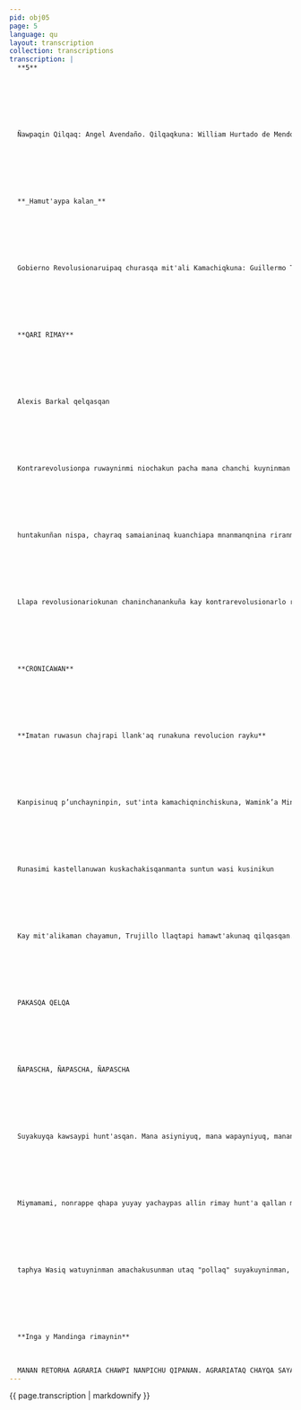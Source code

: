 ```yaml
---
pid: obj05
page: 5
language: qu
layout: transcription
collection: transcriptions
transcription: |
  **5**
  
  
  
  
  
  
  
  Ñawpaqin Qilqaq: Angel Avendaño. Qilqaqkuna: William Hurtado de Mendoza S. Oscar Campero B., Raul Guerra, Luis Alberto Chevarria H. Llinp'i Umalliq: Jose Ruiz Durand Futukamayuq: Carlos Dominguez Qilqaraki: Pedro Parra Ayala
  
  
  
  
  
  
  
  **_Hamut'aypa kalan_**
  
  
  
  
  
  
  
  Gobierno Revolusionaruipaq churasqa mit'ali Kamachiqkuna: Guillermo Thorndike - Qelqaqkuna umalleq Abelardo Oquendo Humberto Castillo Anselmi Eduardo Mazzini, Umalleqkuna
  
  
  
  
  
  
  
  **QARI RIMAY**
  
  
  
  
  
  
  
  Alexis Barkal qelqasqan
  
  
  
  
  
  
  
  Kontrarevolusionpa ruwayninmi niochakun pacha mana chanchi kuyninman hina, Pacha mamaq hatunkhunununuyninwan hina, rikurinkutaq mana wllakushaspalla, mana piraq suyasqallan hap’iywaspanchis. Llapa pacha mamaq chapchikuso hina, ha'iwanchis, mana willakusshpalla, llapa tiqsimuyu runatapis sunqunchísta muyurichispa, mana mayman phawaspanchis, ni chakisayasqanchista ñawinchaspa. Pawiawsaytan tiyachiwanchis, thatirwatintaq, chayraq ñawichayunchis wasinchista, chajranchista, chayraqtaq riqsin chispaq muchuriy apamuwasqanchista. Hinallapitagmi kontrarevolusionarikuna rikhurimunku ñanninchispi llapa revolusionariokuna puñushaaq tinku, ñan llapa ruwananchispas
  
  
  
  
  
  
  
  huntakunñan nispa, chayraq samaianinaq kuanchiapa mnanmanqnina riranman nuqanchispa ruwananchista santa linanrinananchista. nonta allin arariwananchista Kay awqa runakuna qhawapaywashanchis, allinta ñawinchaywaspanchis aq hina p’itawananchispaq, mi ch’unchismanta pampaman wijch’uwnanchispag, llapa revolusionwan ñawpachisqanchista p'ampachayta munas pa. Imaynan yuyayniyuq saphi umayu runakuna manaraq kunankama chunpakuyta atinkuchu kay pacha mamaq chapchininkuta manaraq yachakunchu hayk’aqsi khununananqa, chayta. Kikillantaqmi mana yachakunchu, hayk’aq, maypitaq, ima pachataq revolusionpa ñaninman kay contrarevolusionario runakuna lloqsinqaku.
  
  
  
  
  
  
  
  Llapa revolusionariokunan chaninchanankuña kay kontrarevolusionarlo runakunata suyapananchispaq, mana much’unchismanta hap’iwananchispaq, ama manchakuywan ayqinanchis paq, mana kallpanchis pisipananpaq, llapa revolusion ñawpachisqanta, allin qaqa sayananpaq. Imaynan pacha mamaq ch’apchiyninwan allinta qaqachan allpata allin tiyanampaq. Kontrarevolusionarikunan, llaqtaqwqa runakunan, yarqasqa atuq hina ñawinchaywanchis, kirisqa awqa api kuna hina sayapakushanku, mana allin yuyayniyuq saminchasqakumanta, ñawpaq llaqtanchista qulqirayku mukichisqankumanta atawan apamuranchis yarqalllata, muchuriyllata imaymana unquyta wañuyta mast'arispa. Revolusionmi chay rayku kallpachakunan, huj ñawillawan puñusaphinmanta pacha kay millaku kuntrarevolusionariukunata sikinanchispaq, allin kawsayman chayasunchis. Sapanka revolusionariun, yawan nimpi, revolusion kallpachakusqanta apanan, allinta yuyayninkuta churaspa, allinta hamut'aspa, allintañawinchaspa, mayman sarusqanta qhawaspa, mana allpaq chapchikuynin hina qunqaylla hap'iwananchispaq, allin llaqtanchis sayanampaq.
  
  
  
  
  
  
  
  **CRONICAWAN**
  
  
  
  
  
  
  
  **Imatan ruwasun chajrapi llank'aq runakuna revolucion rayku**
  
  
  
  
  
  
  
  Kanpisinuq p’unchayninpin, sut'inta kamachiqninchiskuna, Wamink’a Ministrukuna rimaywanchis, Reforma Agraria purisqanmanta. Chaypin waqmanta uyarinchis, imaynatan qhari puriywan kharu, kharuta chayashanchis chayta. Kunanqa, lliw chajrapi llank’aq runakunan rijranchista churananchis, aswantaraq, allinta, Reforma Agraria puririnanpaq. Ñawpaqtaqa, ñataq allpa makinchispiña chayqa, ñataq ñuqanchisman kutirinña allpa chayqa, ñataq Runasimitapas kushkachakunña, kastillanu simiwan chayqa; ñuqanchismi qunanchis: kallpanchista, lliw kallpanchista, Reforma Agrariaq aswantaraq tajyananpaq. Kharuman chayananpaq, pay kikinpi hamut'aspa, llaqta runaq ch’iqtanpi saphichakunanpaq. Chaymantataq, chiqapaq q’uchurikuspa, lliw kallpanchista churaspa, yuyayninchista qispichispa; makiraq, chakiraq llank'aspa; allpata tukuy sunqunchiswan ruruchinanchis. Wichananmi allpapi ruruchisqanchis, piruanukunaman chayananpaq. Warmi, qhari, irqikunapuwan, machulakunapuwan; lliwmi, allpaq rurunta mikhunanku. Manañan yargay kananchu; ñitaq llaqtanchis muchurinmanchu ñuqanchis rayku. Manan Reforma Agraria kanmanchu chiqapaq, mana chajrapi llank'aq runakuna, allinta, sunquq kallpanwan llank’asun chayqa. Reforma Agrariaqa, makinchispin aswantaraq samashan, kunanmi, ñuqanchisllapi kashan. Kallpanchispi, munanchispi; llank’ayninchispi. Chay raykun Wamink’a Ministrukuna ninku: Chajrapi llank'aq runakuna, aswan ashkhata allpata ruruchiychis; lliw Peru suyuntinmi, qankunata qhawashasunkichis. Chayta uyarispan, ch’ulla qhari hinalla kallapachakuspa; llaqtanchispi hamut'aspa, ch’ulla makilla ninanchis: Allpapi llank’aq runakunaqa, sunquykutan tarpusaqku, mukhuta hina, mukhutataq churasaqku qhari makiwan chayqa; papapas, sarapas, hawaspas, yukapas; lliw imaymana, hunt'asqa; llapállan runakunapaq kanqa. Chaymi revulusiunario kay: ruwasqanchiswan, makinchiswan, np’iyninchiswan; lliw kallpanchiswan rimasqanchista tawnananchis. Wakinchiswan, ch’ulla sunqunchiswan unanchista raphapachinanchis.
  
  
  
  
  
  
  
  Runasimi kastellanuwan kuskachakisqanmanta suntun wasi kusinikun
  
  
  
  
  
  
  
  Kay mit'alikaman chayamun, Trujillo llaqtapi hamawt'akunaq qilqasqan. Chay qilqapin hamawt'akuna ninku: Kay hatun wasipi "Departamento de ldiomas y Linguistica" nisqa, mañakuranñan, 1961 watapi, Runasimi kastillanuwan kuskachakunanpaq. Chay raykun tukuy sunquykuwan qhawayku, Cobiemo Reyolucionario qilqa paqarichimusqanta, kamachikamusqanta Runasimi kastilanuwan kuskachakunanpaq, lliw Peru suyu llaqtanchispi. Aswantaraq hamut'aspas, Suntur Wasipi hamawt'akuna ninku: Runasimiqa yanapanmi, lliw runakunaq yuyaynin qispichisqankuta rimanakunankupaq; manaña rimasqankumanta p’inqakunankupaq. Aswantan chay laqta runata kushkachan lliw piruanu masinkunawan. Chaymantataq waqaychan, aswantaraqtaq yanapan Runasiminchis t'ikarinanpaq, aswanta riqsikunanpaq yuyaymanaspa sinp’asqanchista. Chay Runasimi, kastillanu simiwan kushkachakusqanmi, huj ch’iqtallapi huñuykunqa llapallan llaqtamasinchis runakunata. Kawsayninpi, llank’asqanpi; hamut'ayninpi huñuykunanpaq. Chiqapaqmi, Gobierno Revolucionario ruwasqan yuyarisqa kanqa. Kunanraqmi uyarisun chiqapaq, llaqtaq rimasqanta. Chay qilqasqankunamantan, Trujillo llaqtapi, Suntur Wasipi hamawt'akuna Peru suyuq ñawpanpi churakunku, sut'in rimasqankumanta, llaqtawan purisqankumanta. Cnaywanmi huq Suntur Wasikunata nawparipun. Chay qilqawanmi, Trujillu llaqtapi Suntur Wasi, huq YachayWasikunata ñanninta k’ancharimun Chiqapaqmi, kay CRONICAWAN mit'alipi llank'aq runakuna q’uchurikuyku, Trujillo llaqtapi Suntur Wasipi hamawt'akuna qilqasqankunawan. Chaymi chiqapaq qhawarichiwanku kay mit'alimanta pacha tarpusqaykuta; runaq ñusqunninman chayasqaykuta. Kay pataramanta pachan, Trujillo Suntur Wasipi llank'aq hamawt'akunata napaykuyku; chiqapaq, ancha allinta yuyayninku qispichisqankumanta; Runasminchis yupaychasqankumanta. Napaykuykun, llaqtanchis rayku, kawsayninchis
  
  
  
  
  
  
  
  PAKASQA QELQA
  
  
  
  
  
  
  
  ÑAPASCHA, ÑAPASCHA, ÑAPASCHA
  
  
  
  
  
  
  
  Suyakuyqa kawsaypi hunt'asqan. Mana asiyniyuq, mana wapayniyuq, manan p’unchaykuna kamasqachu kanman. Chikitas hatarichinchis utaq kusikuytachus qhawapayanchis, suykuymanta qallarispa chaymanu chhayna, imayna mana kuyuyniyuqqa mana yuyaychanan, mana uyarinanatisqa p’uchukaypas mana yuyaycha nan, mana uyarinapas kanman, mana sasakayninpi. Runañataq maskakun mana tarin a ñankunata, yanallikuy tutakunata, supay wayq’ukunta, mana ruway atina ruwaykunata lllinp’imun, , musphayninkunata p’achallichispa, napascha...mapascha... chaypascha... chay, .. pascha... nisqa wan ranpasqalla; aswancha niyma mana yuyaymi p’itarichin allin mana allin rimaqkunata; Marxmanta rimay uyariqkuna.
  
  
  
  
  
  
  
  Miymamami, nonrappe qhapa yuyay yachaypas allin rimay hunt'a qallan mana yuyaypas, chani chasqapascha aswanraq kamachina kanman. "Thunkinitaq chayqa kawsanitaq" kanmantaqsi aswan runakay t'igraychay "cogito engo sum" Descartes pamanta. Kay tukuy aqo t'iw nira hamut'aykunata yuyaychakuni Abancay k’iqllupi, "wachucha" rantisqa qhepamanta TAPHYA KAMAYISuyaypa tukuy siminwan, noqapaq kaqtin, kawsaniyta t'iqtananpaq imay na q’ata unuhina, ch’akisqa, atisqa icha phutiy atiq, iruruykachgraq, manchay kawsayman hunt'asqa. Manan huj ñan kanmanchu waqchakaymanta lluqsinapaq; sichus mana
  
  
  
  
  
  
  
  taphya Wasiq watuyninman amachakusunman utaq "pollaq" suyakuyninman, mana manchay yukakuspa oqallatataq chaymanta chaypascha . chaypaschawan khuyachikuspa, utaq, icha ... icha... nispa kay uyaychakuy qullqi hap’iyta. (Manan kanñachu husal, nitaqiskarralpas, manaña pisqarralpas, wayra phuyullapiñan purishan) Ichapascha Qhari wajchakayninta rikuspa taphya qurpachakuran utaqkaytaq suyakuyqa, tukuy yachaymanta wakisqa, mana huqpa rimayninman hunt'achikuyta munaspi Ichachus mana laqlapu grieqoku na riqsispa sutiyug chaymant qilli hamut'ayniyuq, p’uchukaqtin, puriyninwan sayk’usqakuna, tunkinman sayk’usqa taphayaspa mana urankuchu paykunamanta tunkispa. Imayna chay munay mana munay simi, nillantaq manchay manchay qhawaylla, imayna suyakuypas pachaman pacha ququyllan, ishkay uyanpi muqni sunqupas hunt’aykaypas qhawachinkun saqsiq mana kuyuyniyuq kayninta. Wasi kawsaypi hawa runa kawsay t'aqanakuypi, ch’uya yuyay rimayku napas t'igraykachankun paqariq "Lider" wan. Mana yupasqa Api Yayakunaq siminqa kansi maukrimaykuna runaq siminpi, sapan siqlla niqa kawsayninchismanta rimaqllas. Kawsamanta sutinqa chaymanta wañuymantapas utiy utichi sutinllataq, kikin wiqinwan tawnasqa; qhorusqa kikin hawch’awan. Kay rimaykuna raykun wachuta rantirani taphya wasimanta, mananmunanichu husalta, iskarraltapas manan chayman chayanchu muspahyniy, ichaqa, qullqitaqcha kanman Imamunay kusikuy kanman kay ancha munakuypi pachaman pacha ququyninchis, kay mana munay pampachakuyniypi, ima millayraq kay rimayninmanta, mana nuqa rantiyuq. Taphya wasipascha, "pollón" pascha... imallapascha munayniykunata p’atachanqa, imallatapas yuyaychaynapaq, Ch'ichemanta kallpachakunaypaq chaymanta yacharunaypaq quñi simita, chay allin munay "curriculum vitae" quluchinmanta. Chaymantari, kay rimasqaymantaripanaka taytakunan yachanku, hayk'awata nisqamanta, yachay ap'iy watakunamanta, tukuy p’uchukaqjulluchiykunamanta, qhawanchis hay mauk'a, thutayasqa imayna llanthu llanthupi puriykachanchis ana wahunanchis kama, kaqtaq tukuy ilanthulla. TUKUY RIMAY. Tukurani pascha, ichachus... ichachus...
  
  
  
  
  
  
  
  **Inga y Mandinga rimaynin**
  
  
  
  MANAN RETORHA AGRARIA CHAWPI NANPICHU QIPANAN. AGRARIATAQ CHAYQA SAYANANPAQMI P'ANPAQTA MUNASHANKU.)
---
```


{{ page.transcription | markdownify }}
